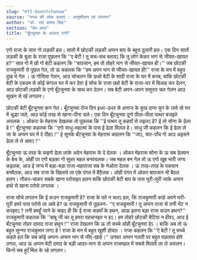 ```yaml
---
slug: "mft-boontchunwa"
source: "मगध की लोक कथाएं : अनुशाीलन एवं संचयन"
author: "डॉ. राम प्रसाद सिंह"
section: "प्रेम-कथा"
title: "बूँटचुनवा के अउरत रानी"
---
```

एगो राजा के सात गो लड़की हल। सातो में छोटकी लड़की अप्पन बाप के बहुत दुलारी हल। एक दिन सातों लड़की के बुला के राजा पूछलन कि ''ए बेटी ! तू सच-सच बतावऽ कि तू लोग केकर भाग से जीयत-खायत ह?'’ सात गो में छौ गो बेटी कहलन कि ''बापजान, हम तो तोहरे भाग से जीयत-खायत ही।'' जब छोटकी राजकुमारी से पूछल गेल, तो ऊ कहलक कि ''हम अपन भाग से जीयत-खायत ही!'' राजा के मन में बहुत दुख भे गेल । ऊ गोसिया गेलन, आउ सोचलन कि छओ बेटी के शादी राजा के घर में करब, बाकि छोटकी बेटी के एकदम से कोई कंगाल घर में कर देव! ई सोच के राजा छहो बेटी के राजा-घर में बिआह कर देलन, आउ छोटकी लड़की के एगो बूँटचुनवा के साथ कर देलन। सब बेटी अपन-अपन ससुरार चल गेलन आउ सुखन से रहे लगलन।
 
छोटकी बेटी बूँटचुनवा कन गेल। बूँटचुनवा रोज दिन इधर-उधर से अनाज के कुछ दाना चुन के लावे तो घर में चूल्हा जले, आउ कोई तरह से खाना-पीना चले। एक दिन बूँटचुनवा दूगो पीला-पीला पत्थर बजइते अयलक । ओकरा के मेहरारू देखलक तो पूछलक कि ''ई पत्थर तू कहवाँ से लइलऽ हे?  ई तो सोना के ढेला हे !'' बूँटचुनवा कहलक कि ''एगो साधु-महात्मा के पास ई ढेला मिलल हे। साधु जी कहलन कि ई ढेला ले जा के अप्पन घर में दे दीहऽ !'' ई सुनके बँटचुनवा के मेहरारू कहलन कि ''जाऽ, चार-पाँच गो आउ अइसने ढेला ले ले आवऽ !'' 

बूँटचुनवा ऊ तरह के कइगो ढेला लाके अदेन मेहरारू के दे देलक । ओकर मेहरारू सोना के ऊ सब ढेलवन के बेच के, ओहीं पर एगो बड़का गो सुन्नर महल बनवयलक। जब महल बन गेल तो ऊ एगो खूब भारी जग्य कइलक, आउ ई जग्य में बड़ा-बड़ा राजा-महाराजा सब के नेओता देलक । ऊ तरह-तरह के पकवान बनवैलक, आउ सब राजा के खिलावे ला एके पंगत में बैठैलक। ओही पंगत में ओकर बापजान भी बैठल हलन। नौकर-चाकर सबके खाना परोसइत हलन बाकि छोटकी बेटी बाप के पास घुरी-घुरी जाके अप्पन हाथे से खाना परोसे लगलक । 

राजा सोचे लगलन कि ई कउन राजकुमारी हे? राजा के पते न चलऽ हल, कि राजकुमारी काहे अपने घरी-घुरी हमरे पास परोसे ला आवे हे? ऊ राजकुमारी से पूछलन- ''ए राजकुमारी ! तू अप्पन राजा से तनी भेंट न करइवऽ ? तनी हमहूँ जाने के चाहऽ ही कि ई राजा कहवाँ के हथन, आऊ इतना बड़ा राजा कउन हथन?'’ राजकुमारी कहलक कि ''बाबू जी का तू हमरा पहचानइत न हऽ। हम तोहरे छोटकी बेटिया न हीवऽ, आउ ई बँटचुनवा तोहर दामाद राजा हथुन !'' राजा देखलन कि ऊ तो सच्चे ओही बूँटचुनवा हेऽ । बाकि अब तो ऊ बहुत सुन्‍नर राजकुमार लगऽ हे ! राजा के मन में बहुत खुशी होयल । राजा कहलन कि ''ऐ बेटी ! तू सच्चे कहले हल कि सब कोई अप्पन-अप्पन भाग से जीए-खाहे।'' उनका अप्पन गलती पर बहुत पछतावा होवे लगल, आउ ऊ अप्पन बेटी दमाद के बड़ी आदर-मान से अप्पन राजमहल में सबसे मिलावे ला ले अयलन। फिनो सब हुएँ मिल के रहे लगलन। 



